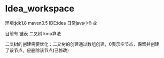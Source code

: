 # Idea_workspace
环境:jdk1.8 maven3.5 
IDE:idea
日常java小作业

目前有 链表 二叉树 kmp算法

二叉树的创建需要优化：二叉树的创建通过数组创建，0表示空节点，保留并创建了该节点。应删除该节点(已修改)
